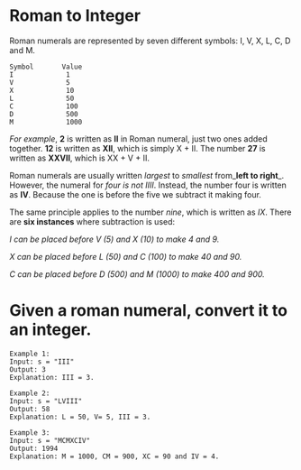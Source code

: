 # Roman to Integer 
Roman numerals are represented by seven different symbols: I, V, X, L, C, D and M.

    Symbol       Value
    I             1
    V             5
    X             10
    L             50
    C             100
    D             500
    M             1000
    
_For example_, **2** is written as **II** in Roman numeral, just two ones added together. **12** is written as **XII**, which is simply X + II. The number **27** is written as **XXVII**, which is XX + V + II.

Roman numerals are usually written _largest_ to _smallest_ from_**left to right**_. 
However, the numeral for _four is not IIII_. Instead, the number four is written as **IV**. 
Because the one is before the five we subtract it making four. 

The same principle applies to the number _nine_, which is written as _IX_. There are **six instances** where subtraction is used:

_I can be placed before V (5) and X (10) to make 4 and 9._

_X can be placed before L (50) and C (100) to make 40 and 90._ 

_C can be placed before D (500) and M (1000) to make 400 and 900._

# Given a roman numeral, convert it to an integer.

    Example 1:
    Input: s = "III"
    Output: 3
    Explanation: III = 3.

    Example 2:
    Input: s = "LVIII"
    Output: 58
    Explanation: L = 50, V= 5, III = 3.

    Example 3:
    Input: s = "MCMXCIV"
    Output: 1994
    Explanation: M = 1000, CM = 900, XC = 90 and IV = 4.
